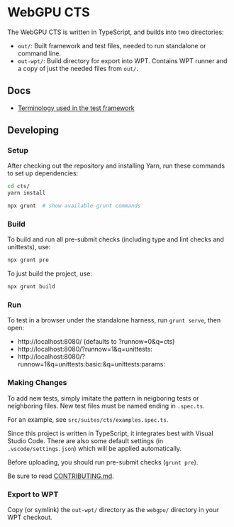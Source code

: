 # WebGPU CTS

The WebGPU CTS is written in TypeScript, and builds into two directories:

- `out/`: Built framework and test files, needed to run standalone or command line.
- `out-wpt/`: Build directory for export into WPT. Contains WPT runner and a copy of just the needed files from `out/`.

## Docs

- [Terminology used in the test framework](docs/terms.md)

## Developing

### Setup

After checking out the repository and installing Yarn, run these commands to
set up dependencies:

```sh
cd cts/
yarn install

npx grunt  # show available grunt commands
```

### Build

To build and run all pre-submit checks (including type and lint checks and
unittests), use:

```sh
npx grunt pre
```

To just build the project, use:

```sh
npx grunt build
```

### Run

To test in a browser under the standalone harness, run `grunt serve`, then
open:

* http://localhost:8080/ (defaults to ?runnow=0&q=cts)
* http://localhost:8080/?runnow=1&q=unittests:
* http://localhost:8080/?runnow=1&q=unittests:basic:&q=unittests:params:

### Making Changes

To add new tests, simply imitate the pattern in neigboring tests or
neighboring files. New test files must be named ending in `.spec.ts`.

For an example, see `src/suites/cts/examples.spec.ts`.

Since this project is written in TypeScript, it integrates best with Visual
Studio Code. There are also some default settings (in `.vscode/settings.json`)
which will be applied automatically.

Before uploading, you should run pre-submit checks (`grunt pre`).

Be sure to read [CONTRIBUTING.md](CONTRIBUTING.md).

### Export to WPT

Copy (or symlink) the `out-wpt/` directory as the `webgpu/` directory in your
WPT checkout.

